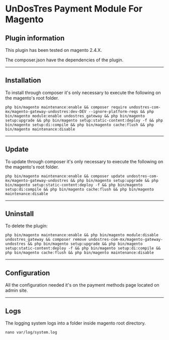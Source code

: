 # UnDosTres Payment Module For Magento

## Plugin information

This plugin has been tested on magento 2.4.X.

The composer.json have the dependencies of the plugin.

---

## Installation

To install through composer it's only necessary to execute the following on the magento's root folder.

```
php bin/magento maintenance:enable && composer require undostres-com-mx/magento-gateway-undostres:dev-DEV --ignore-platform-reqs && php bin/magento module:enable undostres_gateway && php bin/magento setup:upgrade && php bin/magento setup:static-content:deploy -f && php bin/magento setup:di:compile && php bin/magento cache:flush && php bin/magento maintenance:disable
``` 

---

## Update

To update through composer it's only necessary to execute the following on the magento's root folder.

```
php bin/magento maintenance:enable && composer update undostres-com-mx/magento-gateway-undostres && php bin/magento setup:upgrade && php bin/magento setup:static-content:deploy -f && php bin/magento setup:di:compile && php bin/magento cache:flush && php bin/magento maintenance:disable
``` 

---

## Uninstall

To delete the plugin:

```
php bin/magento maintenance:enable && php bin/magento module:disable undostres_gateway && composer remove undostres-com-mx/magento-gateway-undostres && php bin/magento setup:upgrade && php bin/magento setup:static-content:deploy -f && php bin/magento setup:di:compile && php bin/magento cache:flush && php bin/magento maintenance:disable
``` 

---

## Configuration

All the configuration needed it's on the payment methods page located on admin site.

---

## Logs

The logging system logs into a folder inside magento root directory.

```
nano var/log/system.log
``` 
